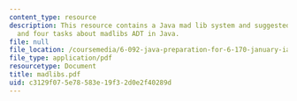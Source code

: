 ```yaml
---
content_type: resource
description: This resource contains a Java mad lib system and suggested representation,
  and four tasks about madlibs ADT in Java.
file: null
file_location: /coursemedia/6-092-java-preparation-for-6-170-january-iap-2006/c3129f075e78583e19f32d0e2f40289d_madlibs.pdf
file_type: application/pdf
resourcetype: Document
title: madlibs.pdf
uid: c3129f07-5e78-583e-19f3-2d0e2f40289d
---
```

